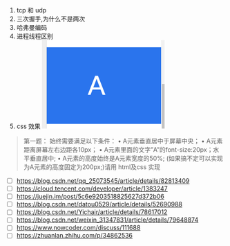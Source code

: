1. tcp 和 udp
2. 三次握手,为什么不是两次
3. 哈弗曼编码
4. 进程线程区别
5. css 效果
 ![](https://raw.githubusercontent.com/dcpnonstop/blogpic/master/4.png)

 >第一题：
始终需要满足以下条件：
• A元素垂直居中于屏幕中央；
• A元素距离屏幕左右边距各10px；
• A元素里面的文字”A”的font-size:20px；水平垂直居中;
• A元素的高度始终是A元素宽度的50%; (如果搞不定可以实现为A元素的高度固定为200px;)请用 html及css 实现

* [ ] https://blog.csdn.net/qq_25073545/article/details/82813409
* [ ] https://cloud.tencent.com/developer/article/1383247
* [ ] https://juejin.im/post/5c6e9203518825627d372b06
* [ ] https://blog.csdn.net/datou0529/article/details/52690988
* [ ] https://blog.csdn.net/Yichair/article/details/78617012
* [ ] https://blog.csdn.net/weixin_31347831/article/details/79648874
* [ ] https://www.nowcoder.com/discuss/111688
* [ ] https://zhuanlan.zhihu.com/p/34862536
